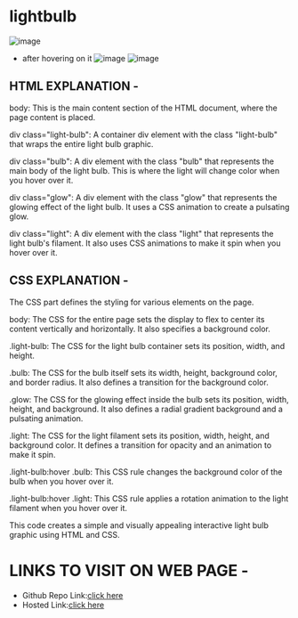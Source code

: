 # lightbulb
![image](https://github.com/namishagurunani/lightbulb/assets/126158413/c9464692-177a-489e-afa0-483fe6b145ff)
- after hovering on it
![image](https://github.com/namishagurunani/lightbulb/assets/126158413/9ed624aa-a950-4b77-bff6-55f1c82db821)
![image](https://github.com/namishagurunani/lightbulb/assets/126158413/bf10de56-0c56-41bc-bf62-fed28908de87)

## HTML EXPLANATION - 
body: This is the main content section of the HTML document, where the page content is placed.

div class="light-bulb": A container div element with the class "light-bulb" that wraps the entire light bulb graphic.

div class="bulb": A div element with the class "bulb" that represents the main body of the light bulb. This is where the light will change color when you hover over it.

div class="glow": A div element with the class "glow" that represents the glowing effect of the light bulb. It uses a CSS animation to create a pulsating glow.

div class="light": A div element with the class "light" that represents the light bulb's filament. It also uses CSS animations to make it spin when you hover over it.

## CSS EXPLANATION - 
The CSS part defines the styling for various elements on the page.

body: The CSS for the entire page sets the display to flex to center its content vertically and horizontally. It also specifies a background color.

.light-bulb: The CSS for the light bulb container sets its position, width, and height.

.bulb: The CSS for the bulb itself sets its width, height, background color, and border radius. It also defines a transition for the background color.

.glow: The CSS for the glowing effect inside the bulb sets its position, width, height, and background. It also defines a radial gradient background and a pulsating animation.

.light: The CSS for the light filament sets its position, width, height, and background color. It defines a transition for opacity and an animation to make it spin.

.light-bulb:hover .bulb: This CSS rule changes the background color of the bulb when you hover over it.

.light-bulb:hover .light: This CSS rule applies a rotation animation to the light filament when you hover over it.

This code creates a simple and visually appealing interactive light bulb graphic using HTML and CSS.

# LINKS TO VISIT ON WEB PAGE -
- Github Repo Link:[click here](https://github.com/namishagurunani/lightbulb)
- Hosted Link:[click here](https://namishagurunani.github.io/lightbulb/)
